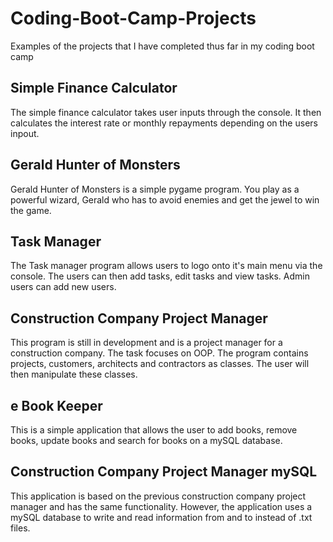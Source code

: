 # Coding-Boot-Camp-Projects
Examples of the projects that I have completed thus far in my coding boot camp

## Simple Finance Calculator
The simple finance calculator takes user inputs through the console. It then calculates the interest rate or monthly repayments depending on the users inpout.

## Gerald Hunter of Monsters
Gerald Hunter of Monsters is a simple pygame program. You play as a powerful wizard, Gerald who has to avoid enemies and get the jewel to win the game.

## Task Manager
The Task manager program allows users to logo onto it's main menu via the console. The users can then add tasks, edit tasks and view tasks. Admin users can add new users.

## Construction Company Project Manager
This program is still in development and is a project manager for a construction company. The task focuses on OOP. 
The program contains projects, customers, architects and contractors as classes. The user will then manipulate these classes.

## e Book Keeper
This is a simple application that allows the user to add books, remove books, update books and search for books on a mySQL database.

## Construction Company Project Manager mySQL
This application is based on the previous construction company project manager and has the same functionality. However,
the application uses a mySQL database to write and read information from and to instead of .txt files.

